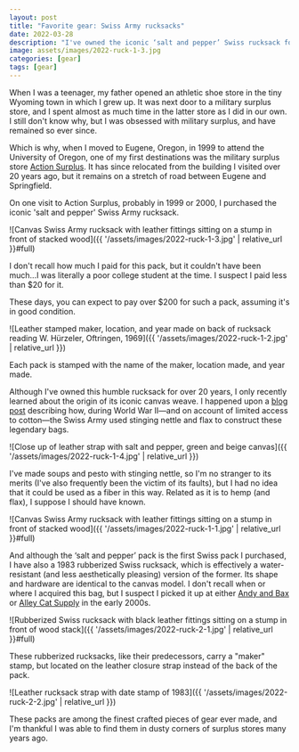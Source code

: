 ```yaml
---
layout: post
title: "Favorite gear: Swiss Army rucksacks"
date: 2022-03-28
description: "I've owned the iconic ‘salt and pepper’ Swiss rucksack for over 20 years, but just recently learned the reason for its legendary canvas weave."
image: assets/images/2022-ruck-1-3.jpg
categories: [gear]
tags: [gear]
---
```


When I was a teenager, my father opened an athletic shoe store in the tiny Wyoming town in which I grew up. It was next door to a military surplus store, and I spent almost as much time in the latter store as I did in our own. I still don't know why, but I was obsessed with military surplus, and have remained so ever since.

Which is why, when I moved to Eugene, Oregon, in 1999 to attend the University of Oregon, one of my first destinations was the military surplus store [Action Surplus](https://www.actionsurpluseugene.com/). It has since relocated from the building I visited over 20 years ago, but it remains on a stretch of road between Eugene and Springfield.

On one visit to Action Surplus, probably in 1999 or 2000, I purchased the iconic 'salt and pepper' Swiss Army rucksack.

![Canvas Swiss Army rucksack with leather fittings sitting on a stump in front of stacked wood]({{ '/assets/images/2022-ruck-1-3.jpg' | relative_url }}#full)

I don't recall how much I paid for this pack, but it couldn't have been much...I was literally a poor college student at the time. I suspect I paid less than $20 for it.

These days, you can expect to pay over $200 for such a pack, assuming it's in good condition.

![Leather stamped maker, location, and year made on back of rucksack reading W. Hürzeler, Oftringen, 1969]({{ '/assets/images/2022-ruck-1-2.jpg' | relative_url }})

Each pack is stamped with the name of the maker, location made, and year made.

Although I've owned this humble rucksack for over 20 years, I only recently learned about the origin of its iconic canvas weave. I happened upon a [blog post](https://wynnchester.com/blogs/wynnchester-outdoors/the-history-of-swiss-army-rucksacks) describing how, during World War II—and on account of limited access to cotton—the Swiss Army used stinging nettle and flax to construct these legendary bags. 

![Close up of leather strap with salt and pepper, green and beige canvas]({{ '/assets/images/2022-ruck-1-4.jpg' | relative_url }})

I've made soups and pesto with stinging nettle, so I'm no stranger to its merits (I've also frequently been the victim of its faults), but I had no idea that it could be used as a fiber in this way. Related as it is to hemp (and flax), I suppose I should have known.

![Canvas Swiss Army rucksack with leather fittings sitting on a stump in front of stacked wood]({{ '/assets/images/2022-ruck-1-1.jpg' | relative_url }}#full)

And although the ‘salt and pepper’ pack is the first Swiss pack I purchased, I have also a 1983 rubberized Swiss rucksack, which is effectively a water-resistant (and less aesthetically pleasing) version of the former. Its shape and hardware are identical to the canvas model. I don't recall when or where I acquired this bag, but I suspect I picked it up at either [Andy and Bax](https://www.andyandbax.com/) or [Alley Cat Supply](https://www.yelp.com/biz/alley-cat-supply-boring) in the early 2000s.

![Rubberized Swiss rucksack with black leather fittings sitting on a stump in front of wood stack]({{ '/assets/images/2022-ruck-2-1.jpg' | relative_url }}#full)

These rubberized rucksacks, like their predecessors, carry a "maker" stamp, but located on the leather closure strap instead of the back of the pack.

![Leather rucksack strap with date stamp of 1983]({{ '/assets/images/2022-ruck-2-2.jpg' | relative_url }})

These packs are among the finest crafted pieces of gear ever made, and I'm thankful I was able to find them in dusty corners of surplus stores many years ago.